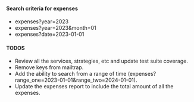 #### Search criteria for expenses
* expenses?year=2023
* expenses?year=2023&month=01
* expenses?date=2023-01-01

#### TODOS
* Review all the services, strategies, etc and update test suite coverage.
* Remove keys from mailtrap.
* Add the ability to search from a range of time (expenses?range_one=2023-01-01&range_two=2024-01-01).
* Update the expenses report to include the total amount of all the expenses.
  
